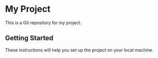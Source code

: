# My Project

This is a Git repository for my project.

## Getting Started

These instructions will help you set up the project on your local machine.
